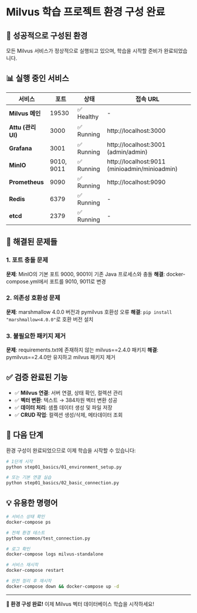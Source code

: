 # Milvus 학습 프로젝트 환경 구성 완료

## 🎉 성공적으로 구성된 환경

모든 Milvus 서비스가 정상적으로 실행되고 있으며, 학습을 시작할 준비가 완료되었습니다.

## 📊 실행 중인 서비스

| 서비스 | 포트 | 상태 | 접속 URL |
|--------|------|------|----------|
| **Milvus 메인** | 19530 | ✅ Healthy | - |
| **Attu (관리 UI)** | 3000 | ✅ Running | http://localhost:3000 |
| **Grafana** | 3001 | ✅ Running | http://localhost:3001 (admin/admin) |
| **MinIO** | 9010, 9011 | ✅ Running | http://localhost:9011 (minioadmin/minioadmin) |
| **Prometheus** | 9090 | ✅ Running | http://localhost:9090 |
| **Redis** | 6379 | ✅ Running | - |
| **etcd** | 2379 | ✅ Running | - |

## 🔧 해결된 문제들

### 1. 포트 충돌 문제
**문제**: MinIO의 기본 포트 9000, 9001이 기존 Java 프로세스와 충돌
**해결**: docker-compose.yml에서 포트를 9010, 9011로 변경

### 2. 의존성 호환성 문제
**문제**: marshmallow 4.0.0 버전과 pymilvus 호환성 오류
**해결**: `pip install "marshmallow<4.0.0"`로 호환 버전 설치

### 3. 불필요한 패키지 제거
**문제**: requirements.txt에 존재하지 않는 milvus==2.4.0 패키지
**해결**: pymilvus==2.4.0만 유지하고 milvus 패키지 제거

## ✅ 검증 완료된 기능

- ✅ **Milvus 연결**: 서버 연결, 상태 확인, 컬렉션 관리
- ✅ **벡터 변환**: 텍스트 → 384차원 벡터 변환 성공
- ✅ **데이터 처리**: 샘플 데이터 생성 및 파일 저장
- ✅ **CRUD 작업**: 컬렉션 생성/삭제, 메타데이터 조회

## 🚀 다음 단계

환경 구성이 완료되었으므로 이제 학습을 시작할 수 있습니다:

```bash
# 1단계 시작
python step01_basics/01_environment_setup.py

# 또는 기본 연결 실습
python step01_basics/02_basic_connection.py
```

## 💡 유용한 명령어

```bash
# 서비스 상태 확인
docker-compose ps

# 전체 환경 테스트
python common/test_connection.py

# 로그 확인
docker-compose logs milvus-standalone

# 서비스 재시작
docker-compose restart

# 완전 정리 후 재시작
docker-compose down && docker-compose up -d
```

---

**🎯 환경 구성 완료!** 이제 Milvus 벡터 데이터베이스 학습을 시작하세요! 